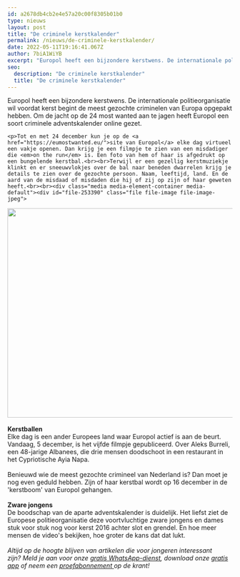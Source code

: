 ```yaml
---
id: a2678db4cb2e4e57a20c00f8305b01b0
type: nieuws
layout: post
title: "De criminele kerstkalender"
permalink: /nieuws/de-criminele-kerstkalender/
date: 2022-05-11T19:16:41.067Z
author: 7biA1WiYB
excerpt: "Europol heeft een bijzondere kerstwens. De internationale politieorganisatie wil voordat kerst begint de meest gezochte criminelen van Europa opgepakt hebben. Om de jacht op de 24 most wanted aan te jagen heeft Europol een soort criminele adventskalender online gezet.  "
seo:
  description: "De criminele kerstkalender"
  title: "De criminele kerstkalender"
---
```

Europol heeft een bijzondere kerstwens. De internationale politieorganisatie wil voordat kerst begint de meest gezochte criminelen van Europa opgepakt hebben. Om de jacht op de 24 most wanted aan te jagen heeft Europol een soort criminele adventskalender online gezet.  

    <p>Tot en met 24 december kun je op de <a href="https://eumostwanted.eu/">site van Europol</a> elke dag virtueel een vakje openen. Dan krijg je een filmpje te zien van een misdadiger die <em>on the run</em> is. Een foto van hem of haar is afgedrukt op een bungelende kerstbal.<br><br>Terwijl er een gezellig kerstmuziekje klinkt en er sneeuwvlokjes over de bal naar beneden dwarrelen krijg je details te zien over de gezochte persoon. Naam, leeftijd, land. En de aard van de misdaad of misdaden die hij of zij op zijn of haar geweten heeft.<br><br><div class="media media-element-container media-default"><div id="file-253390" class="file file-image file-image-jpeg">

        
  
  <div class="content">
    <img height="469" width="850" class="media-element file-default" src="https://original.sevendays.nl/sites/default/files/europol%202-klein.jpg" alt="">  </div>

  
</div>
</div><br><strong>Kerstballen</strong><br>Elke dag is een ander Europees land waar Europol actief is aan de beurt. Vandaag, 5 december, is het vijfde filmpje gepubliceerd. Over Aleks Burreli, een 48-jarige Albanees, die drie mensen doodschoot in een restaurant in het Cypriotische Ayia Napa.<br><br>Benieuwd wie de meest gezochte crimineel van Nederland is? Dan moet je nog even geduld hebben. Zijn of haar kerstbal wordt op 16 december in de 'kerstboom' van Europol gehangen. <br><br><strong>Zware jongens</strong><br>De boodschap van de aparte adventskalender is duidelijk. Het liefst ziet de Europese politieorganisatie deze voortvluchtige zware jongens en dames stuk voor stuk nog voor kerst 2016 achter slot en grendel. En hoe meer mensen de video's bekijken, hoe groter de kans dat dat lukt.<br><br><em>Altijd op de hoogte blijven van artikelen die voor jongeren interessant zijn? Meld je aan voor onze </em><a href="https://original.sevendays.nl/whatsapp"><em>gratis WhatsApp-dienst</em></a><em>, download onze </em><a href="https://original.sevendays.nl/app"><em>gratis app</em></a><em> of neem een </em><a href="https://abonneren.sevendays.nl/abonneren/abonnementen/ae/artikel"><em>proefabonnement </em></a><em>op de krant!</em>  
